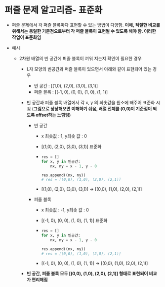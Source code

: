 # 퍼즐 문제 알고리즘- 표준화 

- 퍼즐 문제에서 각 퍼즐 블록마다 표현할 수 있는 방법이 다양함. **이에, 적절한 비교를 위해서는 동일한 기준점으로부터 각 퍼즐 블록이 표현될 수 있도록 해야 함. 이러한 작업이 표준화임** 

- 예시

  - 2차원 배열의 빈 공간에 퍼즐 블록이 끼워 지는지 확인이 필요한 경우

    - L자 모양의 빈공간과 퍼즐 블록이 있으면서 아래와 같이 표현되어 있는 경우

      - 빈 공간 : [(1,0), (2,0), (3,0), (3,1)]
      - 퍼즐 블록 : [(-1, 0), (0, 0), (1, 0), (1, 1)]

    - 빈 공간과 퍼즐 블록 배열에서 각 x, y 의 최솟값을 원소에 빼주어 표준화 시킴
      (**그림으로 상상해보면 이해하기 쉬움, 배열 전체를 (0,0)이 기준점이 되도록 offset하는 느낌임)**

      - 빈 공간

        - x 최솟값 : 1, y최솟 값 : 0

        -  [(1,0), (2,0), (3,0), (3,1)] 표준화

          - ```python
            res = []
            for x, y in 빈공간:
                nx, ny = x - 1, y - 0 
            
            res.append((nx, ny))
            # res = [(0,0), (1,0), (2,0), (2,1)] 
            ```

        -  [(1,0), (2,0), (3,0), (3,1)]  ->  [(0,0), (1,0), (2,0), (2,1)] 

      - 퍼즐 블록

        - x 최솟값 : -1, y최솟 값 : 0

        -  [(-1, 0), (0, 0), (1, 0), (1, 1)] 표준화

          - ```python
            res = []
            for x, y in 빈공간:
                nx, ny = x - 1, y - 0 
            
            res.append((nx, ny))
            # res = [(0,0), (1,0), (2,0), (2,1)] 
            ```

        -  [(-1, 0), (0, 0), (1, 0), (1, 1)]  ->  [(0,0), (1,0), (2,0), (2,1)] 

    - **빈 공간, 퍼즐 블록 모두  [(0,0), (1,0), (2,0), (2,1)] 형태로 표현되어 비교가 편리해짐**